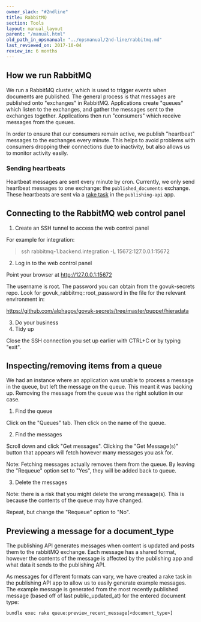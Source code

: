 ```yaml
---
owner_slack: "#2ndline"
title: RabbitMQ
section: Tools
layout: manual_layout
parent: "/manual.html"
old_path_in_opsmanual: "../opsmanual/2nd-line/rabbitmq.md"
last_reviewed_on: 2017-10-04
review_in: 6 months
---
```


## How we run RabbitMQ

We run a RabbitMQ cluster, which is used to trigger events when
documents are published. The general process is that messages are
published onto "exchanges" in RabbitMQ. Applications create "queues"
which listen to the exchanges, and gather the messages sent to the
exchanges together. Applications then run "consumers" which receive
messages from the queues.

In order to ensure that our consumers remain active, we publish
"heartbeat" messages to the exchanges every minute. This helps to avoid
problems with consumers dropping their connections due to inactivity,
but also allows us to monitor activity easily.

### Sending heartbeats

Heartbeat messages are sent every minute by cron. Currently, we only
send heartbeat messages to one exchange: the `published_documents`
exchange. These heartbeats are sent via a [rake task][heartbeat_rake_task]
in the `publishing-api` app.

[heartbeat_rake_task]: https://github.com/alphagov/publishing-api/blob/012cb3f1ceb3b18e7059a367cc4030aa0763afb4/lib/tasks/heartbeat_messages.rake

## Connecting to the RabbitMQ web control panel

1.  Create an SSH tunnel to access the web control panel

For example for integration:

> ssh rabbitmq-1.backend.integration -L 15672:127.0.0.1:15672

2.  Log in to the web control panel

Point your browser at <http://127.0.0.1:15672>

The username is root. The password you can obtain from the govuk-secrets
repo. Look for govuk\_rabbitmq::root\_password in the file for the
relevant environment in:

<https://github.com/alphagov/govuk-secrets/tree/master/puppet/hieradata>

3.  Do your business
4.  Tidy up

Close the SSH connection you set up earlier with CTRL+C or by typing
"exit".

## Inspecting/removing items from a queue

We had an instance where an application was unable to process a message
in the queue, but left the message on the queue. This meant it was
backing up. Removing the message from the queue was the right solution
in our case.

1.  Find the queue

Click on the "Queues" tab. Then click on the name of the queue.

2.  Find the messages

Scroll down and click "Get messages". Clicking the "Get Message(s)"
button that appears will fetch however many messages you ask for.

Note: Fetching messages actually removes them from the queue. By leaving
the "Requeue" option set to "Yes", they will be added back to queue.

3.  Delete the messages

Note: there is a risk that you might delete the wrong message(s). This
is because the contents of the queue may have changed.

Repeat, but change the "Requeue" option to "No".

## Previewing a message for a document_type

The publishing API generates messages when content is updated and posts them
to the rabbitMQ exchange. Each message has a shared format, however the contents
of the message is affected by the publishing app and what data it sends to the
publishing API.

As messages for different formats can vary, we have created a rake task in the
publishing API app to allow us to easily generate example messages. The example
message is generated from the most recently published message (based off of
last public_updated_at) for the entered document type:

```
bundle exec rake queue:preview_recent_message[<document_type>]
```
